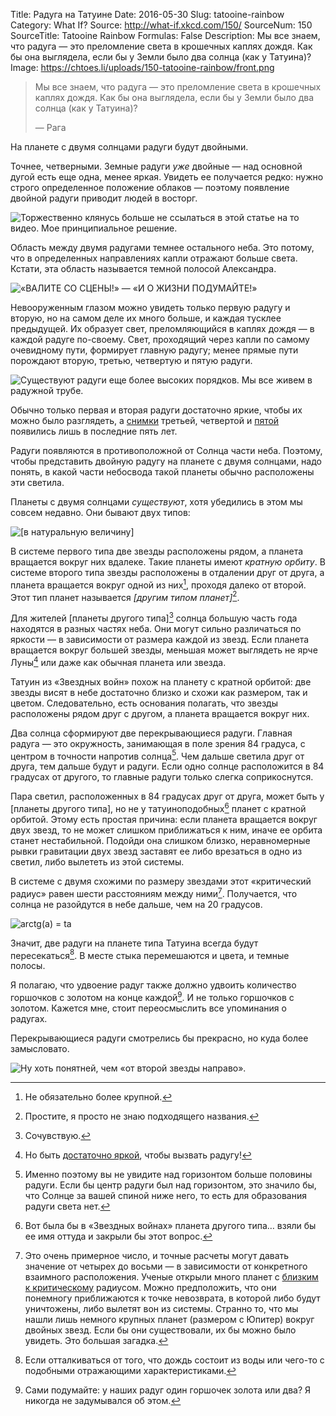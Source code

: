 Title: Радуга на Татуине
Date: 2016-05-30
Slug: tatooine-rainbow
Category: What If?
Source: http://what-if.xkcd.com/150/
SourceNum: 150
SourceTitle: Tatooine Rainbow
Formulas: False
Description: Мы все знаем, что радуга — это преломление света в крошечных каплях дождя. Как бы она выглядела, если бы у Земли было два солнца (как у Татуина)?
Image: https://chtoes.li/uploads/150-tatooine-rainbow/front.png

> Мы все знаем, что радуга&nbsp;— это преломление света в крошечных каплях дождя. Как бы она выглядела, если бы у Земли было два солнца (как у Татуина)?
>
> — Рага

На планете с двумя солнцами радуги будут двойными.

Точнее, четверными. Земные радуги *уже* двойные&nbsp;— над основной дугой есть еще одна, менее яркая. Увидеть ее получается редко: нужно строго определенное положение облаков — поэтому появление двойной радуги приводит людей в восторг.

![](/uploads/150-tatooine-rainbow/double.png "Торжественно клянусь больше не ссылаться в этой статье на то видео. Мое принципиальное решение.")

Область между двумя радугами темнее остального неба. Это потому, что в определенных направлениях капли отражают больше света. Кстати, эта область называется темной полосой Александра.

![](/uploads/150-tatooine-rainbow/alexander_ru.png "«ВАЛИТЕ СО СЦЕНЫ!» — «И О ЖИЗНИ ПОДУМАЙТЕ!»")

Невооруженным глазом можно увидеть только первую радугу и вторую, но на самом деле их много больше, и каждая тусклее предыдущей. Их образует свет, преломляющийся в каплях дождя&nbsp;— в каждой радуге по-своему. Свет, проходящий через капли по самому очевидному пути, формирует главную радугу; менее прямые пути порождают вторую, третью, четвертую и пятую радуги.

![](/uploads/150-tatooine-rainbow/fifth_ru.png "Существуют радуги еще более высоких порядков. Мы все живем в радужной трубе.")

Обычно только первая и вторая радуги достаточно яркие, чтобы их можно было разглядеть, а [снимки][1] третьей, четвертой и [пятой][2] появились лишь в последние пять лет.

Радуги появляются в противоположной от Солнца части неба. Поэтому, чтобы представить двойную радугу на планете с двумя солнцами, надо понять, в какой части небосвода такой планеты обычно расположены эти светила.

Планеты с двумя солнцами *существуют*, хотя убедились в этом мы совсем недавно. Они бывают двух типов:

![](/uploads/150-tatooine-rainbow/binary_ru.png "[в натуральную величину]")

В системе первого типа две звезды расположены рядом, а планета вращается вокруг них вдалеке. Такие планеты имеют *кратную орбиту*. В системе второго типа звезды расположены в отдалении друг от друга, а планета вращается вокруг одной из них[^1], проходя далеко от второй. Этот тип планет называется *[другим типом планет]*[^2].

[^1]: Не обязательно более крупной.

[^2]: Простите, я просто не знаю подходящего названия.

Для жителей [планеты другого типа][^3] солнца большую часть года находятся в разных частях неба. Они могут сильно различаться по яркости — в зависимости от размера каждой из звезд. Если планета вращается вокруг большей звезды, меньшая может выглядеть не ярче Луны[^4] или даже как обычная планета или звезда.

[^3]: Сочувствую.

[^4]: Но быть [достаточно яркой][3], чтобы вызвать радугу!

Татуин из «Звездных войн» похож на планету с кратной орбитой: две звезды висят в небе достаточно близко и схожи как размером, так и цветом. Следовательно, есть основания полагать, что звезды расположены рядом друг с другом, а планета вращается вокруг них.

Два солнца сформируют две перекрывающиеся радуги. Главная радуга&nbsp;— это окружность, занимающая в поле зрения 84 градуса, с центром в точности напротив солнца[^5]. Чем дальше светила друг от друга, тем дальше будут и радуги. Если одно солнце расположится в 84 градусах от другого, то главные радуги только слегка соприкоснутся.

[^5]: Именно поэтому вы не увидите над горизонтом больше половины радуги. Если бы центр радуги был над горизонтом, это значило бы, что Солнце за вашей спиной ниже него, то есть для образования радуги света нет.

Пара светил, расположенных в 84&nbsp;градусах друг от друга, может быть у [планеты другого типа], но не у татуиноподобных[^6] планет с кратной орбитой. Этому есть простая причина: если планета вращается вокруг двух звезд, то не может слишком приближаться к ним, иначе ее орбита станет нестабильной. Подойди она слишком близко, неравномерные рывки гравитации двух звезд заставят ее либо врезаться в одно из светил, либо вылететь из этой системы.

[^6]: Вот была бы в «Звездных войнах» планета другого типа… взяли бы ее имя оттуда и закрыли бы этот вопрос.

В системе с двумя схожими по размеру звездами этот «критический радиус» равен шести расстояниям между ними[^7]. Получается, что солнца не разойдутся в небе дальше, чем на 20&nbsp;градусов.

[^7]: Это очень примерное число, и точные расчеты могут давать значение от четырех до восьми&nbsp;— в зависимости от конкретного взаимного расположения. Ученые открыли много планет с [близким к критическому][4] радиусом. Можно предположить, что они понемногу приближаются к точке невозврата, в которой либо будут уничтожены, либо вылетят вон из системы. Странно то, что мы нашли лишь немного крупных планет (размером с Юпитер) вокруг двойных звезд. Если бы они существовали, их бы можно было увидеть. Это большая загадка.

![](/uploads/150-tatooine-rainbow/trig.png "arctg(a) = ta")

Значит, две радуги на планете типа Татуина всегда будут пересекаться[^8]. В месте стыка перемешаются и цвета, и темные полосы.

[^8]: Если отталкиваться от того, что дождь состоит из воды или чего-то с подобными отражающими характеристиками.

Я полагаю, что удвоение радуг также должно удвоить количество горшочков с золотом на конце каждой[^9]. И не только горшочков с золотом. Кажется мне, стоит переосмыслить все упоминания о радугах.

[^9]: Сами подумайте: у наших радуг один горшочек золота или два? Я никогда не задумывался об этом.

Перекрывающиеся радуги смотрелись бы прекрасно, но куда более замысловато.

![](/uploads/150-tatooine-rainbow/dorothy_ru.png "Ну хоть понятней, чем «от второй звезды направо».")

[1]: https://lenta.ru/news/2011/10/06/raduga/ "Фотографы впервые запечатлели природную радугу четвертого порядка | Lenta.ru"

[2]: http://motherboard.vice.com/read/the-elusive-fifth-order-rainbow-has-been-identified-for-the-first-time "Получен первый снимок редчайшей радуги пятого порядка (англ.) | Motherboard"

[3]: https://ru.wikipedia.org/wiki/Лунная_радуга "Лунная радуга | Википедия"

[4]: http://arxiv.org/abs/astro-ph/9809315 "Долгосрочная стабильность планет в системах с двойными звездами (англ.) | Cornell University Library"
